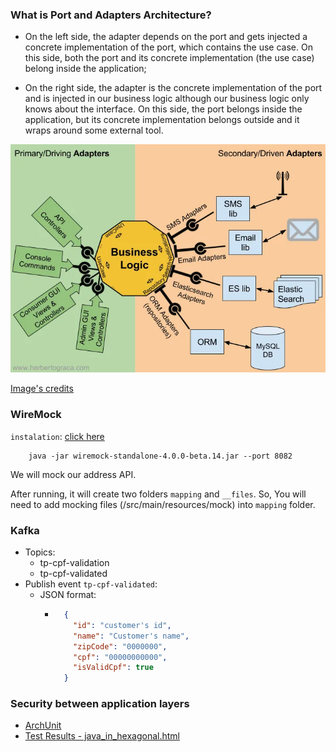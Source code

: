 

### What is Port and Adapters Architecture?

- On the left side, the adapter depends on the port and gets injected a concrete implementation of the port, which contains the use case. On this side, both the port and its concrete implementation (the use case) belong inside the application;

- On the right side, the adapter is the concrete implementation of the port and is injected in our business logic although our business logic only knows about the interface. On this side, the port belongs inside the application, but its concrete implementation belongs outside and it wraps around some external tool.

<img src="./image.webp"/>

[Image's credits](https://medium.com/the-software-architecture-chronicles/ports-adapters-architecture-d19f2d476eca)
### WireMock
`instalation`: [click here](https://wiremock.org/docs/download-and-installation/)

```commandline
    java -jar wiremock-standalone-4.0.0-beta.14.jar --port 8082
```
We will mock our address API.

After running, it will create two folders `mapping` and `__files`. 
So, You will need to add mocking files (/src/main/resources/mock) into `mapping` folder. 


### Kafka

- Topics:
  - tp-cpf-validation
  - tp-cpf-validated
- Publish event `tp-cpf-validated`:
  - JSON format:
    - ```json
        {
          "id": "customer's id",
          "name": "Customer's name",
          "zipCode": "0000000",
          "cpf": "00000000000",
          "isValidCpf": true
        }
        ```


### Security between application layers

- [ArchUnit](https://www.archunit.org/userguide/html/000_Index.html)
- [Test Results - java_in_hexagonal.html](Test%20Results%20-%20java_in_hexagonal.html)
